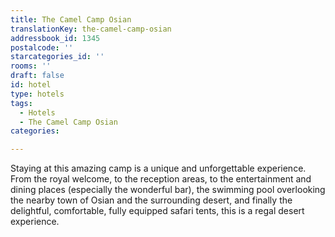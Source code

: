 ```yaml
---
title: The Camel Camp Osian
translationKey: the-camel-camp-osian
addressbook_id: 1345
postalcode: ''
starcategories_id: ''
rooms: ''
draft: false
id: hotel
type: hotels
tags:
  - Hotels
  - The Camel Camp Osian
categories:

---
```

Staying at this amazing camp is a unique and unforgettable experience. From the royal welcome, to the reception areas, to the entertainment and dining places (especially the wonderful bar), the swimming pool overlooking the nearby town of Osian and the surrounding desert, and finally the delightful, comfortable, fully equipped safari tents, this is a regal desert experience.